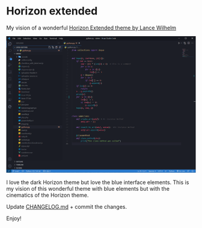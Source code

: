 # Horizon extended
My vision of a wonderful [Horizon Extended theme by Lance Wilhelm](https://marketplace.visualstudio.com/items?itemName=LanceWilhelm.horizon-extended)

![darktheme screenshot](https://raw.githubusercontent.com/Volodymyr-Storozhuk/horizon-extended/main/darktheme.png)

I love the dark Horizon theme but love the blue interface elements. This is my vision of this wonderful theme with blue elements but with the cinematics of the Horizon theme. 

Update [CHANGELOG.md](https://github.com/Volodymyr-Storozhuk/horizon-extended/blob/main/CHANGELOG.md) + commit the changes.

Enjoy!
